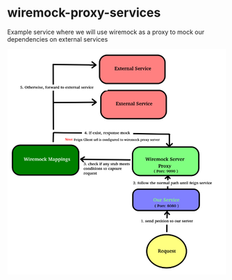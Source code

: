 # wiremock-proxy-services
Example service where we will use wiremock as a proxy to mock our dependencies on external services 

<img title="flow_diagram" alt="flow_diagram" src="img/flow_diagram.png">
